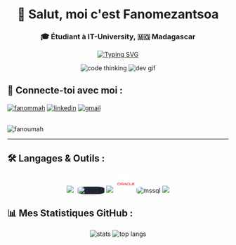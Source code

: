 <h1 align="center">👋 Salut, moi c'est Fanomezantsoa</h1>
<h3 align="center">🎓 Étudiant à IT-University, 🇲🇬 Madagascar</h3>

<p align="center">
  <a href="https://git.io/typing-svg"><img src="https://readme-typing-svg.demolab.com?font=Fira+Code&duration=2500&pause=1500&color=1EE3FF&center=true&vCenter=true&width=435&lines=D%C3%A9veloppeur+Full+Stack;Passionn%C3%A9+de+technologie;Toujours+en+apprentissage..." alt="Typing SVG" /></a>
</p>

<p align="center">
  <img src="https://media.giphy.com/media/qgQUggAC3Pfv687qPC/giphy.gif" width="200" alt="code thinking">
  <img src="https://media.giphy.com/media/LmNwrBhejkK9EFP504/giphy.gif" width="150" alt="dev gif">
</p>

## 🔗 Connecte-toi avec moi  :


<p align="left">
<a href="https://web.facebook.com/fanomezantsoa.mahafaliarimbola" target="blank"><img align="center" src="https://raw.githubusercontent.com/rahuldkjain/github-profile-readme-generator/master/src/images/icons/Social/facebook.svg" alt="fanommah" height="40" width="40" /></a>
  <a href="https://www.linkedin.com/in/fanomezantsoa-m-449499258" target="blank"><img align="center" src="https://skillicons.dev/icons?i=linkedin" height="40" alt="linkedin"/></a>
  <a href="mailto:fmahafaliarimbola@gmail.com"><img align="center" src="https://skillicons.dev/icons?i=gmail" height="40" alt="gmail"/></a>
</p>
<br>
  <img src="https://komarev.com/ghpvc/?username=fanoumah&label=Vues+de+profil&color=0e75b6&style=flat" alt="fanoumah" />

---

## 🛠️ Langages & Outils :

<p align="center">
  <img src="https://skillicons.dev/icons?i=java,js,python,php,cs,c,perl,html,css,vuejs,vite,react,angular,bootstrap,tailwind" />
  <img style="background:#242938;padding:5;border-radius: 27%;margin-left: 1%;" src="https://www.chartjs.org/media/logo-title.svg" alt="chartjs" width="40" height="40"/>
  <img src="https://skillicons.dev/icons?i=nodejs,maven,npm,spring,symfony,laravel,mysql,postgres,mongo" />
  <img style="background:white;padding:5;border-radius: 27%; margin-left: 1%;" src="https://raw.githubusercontent.com/devicons/devicon/master/icons/oracle/oracle-original.svg" alt="oracle" width="40" height="40"/>
  <img style="background:white;padding:5;border-radius: 27%; " src="https://www.svgrepo.com/show/303229/microsoft-sql-server-logo.svg" alt="mssql" width="40" height="40"/>
  <img src="https://skillicons.dev/icons?i=docker,firebase,ps,xd,figma,postman,github,vscode,windows,ubuntu" />
</p>

## 📊 Mes Statistiques GitHub :

<p align="center">
  <img height="180em" style="border-color; max-width: 100%;" src="https://github-readme-stats.vercel.app/api?username=fanoumah&amp;show_icons=true&amp;theme=tokyonight&amp;border_radius=20&amp;bg_color=0d1117&amp;border_color=4c8eda&amp;locale=fr" alt="stats" />
  <img height="180em" style="max-width: 100%;" src="https://github-readme-stats.vercel.app/api/top-langs/?username=fanoumah&amp;layout=compact&amp;theme=tokyonight&amp;border_radius=20&amp;bg_color=0d1117&amp;border_color=4c8eda&amp;locale=fr" alt="top langs" />
</p>
